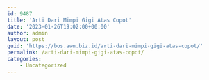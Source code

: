 ```yaml
---
id: 9487
title: 'Arti Dari Mimpi Gigi Atas Copot'
date: '2023-01-26T19:02:00+00:00'
author: admin
layout: post
guid: 'https://bos.awn.biz.id/arti-dari-mimpi-gigi-atas-copot/'
permalink: /arti-dari-mimpi-gigi-atas-copot/
categories:
    - Uncategorized
---
```


